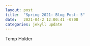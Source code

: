```yaml
---
layout: post
title:  "Spring 2021: Blog Post: 5"
date:   2021-04-2 12:00:41 -0700
categories: jekyll update
---
```

Temp Holder
